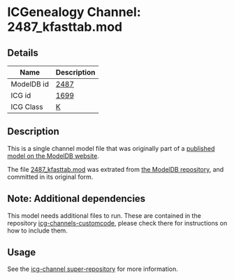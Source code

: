 # ICGenealogy Channel: 2487\_kfasttab.mod

## Details

Name | Description
---- | -----------
ModelDB id | [2487](http://senselab.med.yale.edu/ModelDB/ShowModel.cshtml?model=2487)
ICG id | [1699](http://icg.neurotheory.ox.ac.uk/channels/1/1699)
ICG Class | [K](http://icg.neurotheory.ox.ac.uk/channels/1)

## Description

This is a single channel model file that was originally part of a [published model on the ModelDB website](http://senselab.med.yale.edu/mModelDB/ShowModel.cshtml?model=2487).

The file [2487\_kfasttab.mod](2487_kfasttab.mod) was extrated from [the ModelDB repository](http://senselab.med.yale.edu/ModelDB/ShowModel.cshtml?model=2487), and committed in its original form.

## Note: Additional dependencies
This model needs additional files to run. These are contained in the repository [icg-channels-customcode](https://github.com/icgenealogy/icg-channels-customcode), please check there for instructions on how to include them.


## Usage

See the [icg-channel super-repository](https://github.com/icgenealogy/icg-channels) for more information.
